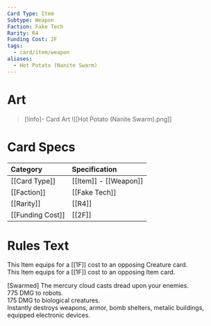 ```yaml
---
Card Type: Item
Subtype: Weapon
Faction: Fake Tech
Rarity: R4
Funding Cost: 2F
tags:
  - card/item/weapon
aliases:
  - Hot Potato (Nanite Swarm)
---
```

# Art

> [!info]- Card Art
> ![[Hot Potato (Nanite Swarm).png]]

# Card Specs

| Category | Specification| 
| :--- | :--- |
| [[Card Type]] | [[Item]] - [[Weapon]] |  
| [[Faction]] | [[Fake Tech]] |  
| [[Rarity]] | [[R4]] |  
| [[Funding Cost]] | [[2F]] |  

# Rules Text 

This Item equips for a [[1F]] cost to an opposing Creature card.  
This Item equips for a [[1F]] cost to an opposing Item card.  

[Swarmed] The mercury cloud casts dread upon your enemies.  
775 DMG to robots.  
175 DMG to biological creatures.  
Instantly destroys weapons, armor, bomb shelters, metalic buildings, equipped electronic devices.  

